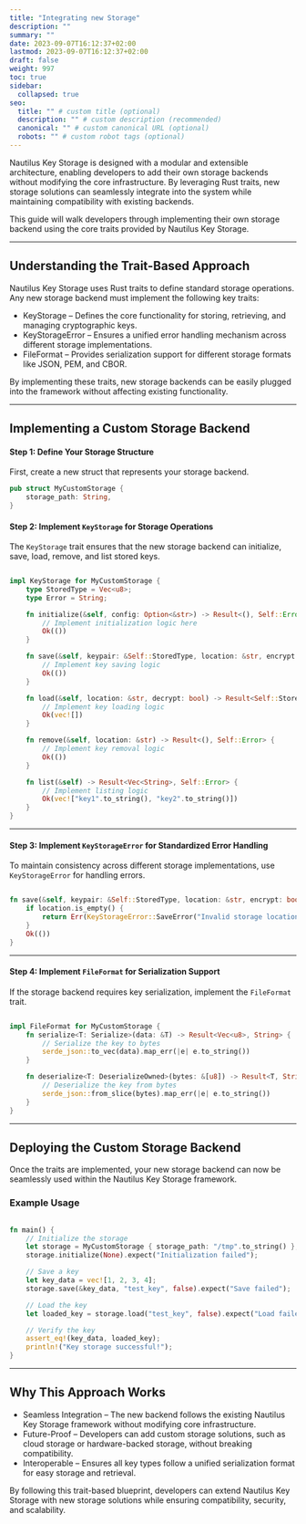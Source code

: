 ```yaml
---
title: "Integrating new Storage"
description: ""
summary: ""
date: 2023-09-07T16:12:37+02:00
lastmod: 2023-09-07T16:12:37+02:00
draft: false
weight: 997
toc: true
sidebar:
  collapsed: true
seo:
  title: "" # custom title (optional)
  description: "" # custom description (recommended)
  canonical: "" # custom canonical URL (optional)
  robots: "" # custom robot tags (optional)
---
```

Nautilus Key Storage is designed with a modular and extensible architecture, enabling developers to add their own storage backends without modifying the core infrastructure. By leveraging Rust traits, new storage solutions can seamlessly integrate into the system while maintaining compatibility with existing backends.

This guide will walk developers through implementing their own storage backend using the core traits provided by Nautilus Key Storage.

---

## Understanding the Trait-Based Approach

Nautilus Key Storage uses Rust traits to define standard storage operations. Any new storage backend must implement the following key traits:

- KeyStorage – Defines the core functionality for storing, retrieving, and managing cryptographic keys.
- KeyStorageError – Ensures a unified error handling mechanism across different storage implementations.
- FileFormat – Provides serialization support for different storage formats like JSON, PEM, and CBOR.

By implementing these traits, new storage backends can be easily plugged into the framework without affecting existing functionality.

---

## Implementing a Custom Storage Backend

#### Step 1: Define Your Storage Structure

First, create a new struct that represents your storage backend.

```rust
pub struct MyCustomStorage {
    storage_path: String,
}

```

#### Step 2: Implement `KeyStorage` for Storage Operations

The `KeyStorage` trait ensures that the new storage backend can initialize, save, load, remove, and list stored keys.

```rust

impl KeyStorage for MyCustomStorage {
    type StoredType = Vec<u8>;
    type Error = String;

    fn initialize(&self, config: Option<&str>) -> Result<(), Self::Error> {
        // Implement initialization logic here
        Ok(())
    }

    fn save(&self, keypair: &Self::StoredType, location: &str, encrypt: bool) -> Result<(), Self::Error> {
        // Implement key saving logic
        Ok(())
    }

    fn load(&self, location: &str, decrypt: bool) -> Result<Self::StoredType, Self::Error> {
        // Implement key loading logic
        Ok(vec![])
    }

    fn remove(&self, location: &str) -> Result<(), Self::Error> {
        // Implement key removal logic
        Ok(())
    }

    fn list(&self) -> Result<Vec<String>, Self::Error> {
        // Implement listing logic
        Ok(vec!["key1".to_string(), "key2".to_string()])
    }
}

```

---

#### Step 3: Implement `KeyStorageError` for Standardized Error Handling

To maintain consistency across different storage implementations, use `KeyStorageError` for handling errors.

```rust

fn save(&self, keypair: &Self::StoredType, location: &str, encrypt: bool) -> Result<(), KeyStorageError> {
    if location.is_empty() {
        return Err(KeyStorageError::SaveError("Invalid storage location".to_string()));
    }
    Ok(())
}

```

---

#### Step 4: Implement `FileFormat` for Serialization Support

If the storage backend requires key serialization, implement the `FileFormat` trait.

```rust

impl FileFormat for MyCustomStorage {
    fn serialize<T: Serialize>(data: &T) -> Result<Vec<u8>, String> {
        // Serialize the key to bytes
        serde_json::to_vec(data).map_err(|e| e.to_string())
    }

    fn deserialize<T: DeserializeOwned>(bytes: &[u8]) -> Result<T, String> {
        // Deserialize the key from bytes
        serde_json::from_slice(bytes).map_err(|e| e.to_string())
    }
}

```

---

## Deploying the Custom Storage Backend

Once the traits are implemented, your new storage backend can now be seamlessly used within the Nautilus Key Storage framework.

### Example Usage

```rust

fn main() {
    // Initialize the storage
    let storage = MyCustomStorage { storage_path: "/tmp".to_string() };
    storage.initialize(None).expect("Initialization failed");

    // Save a key
    let key_data = vec![1, 2, 3, 4];
    storage.save(&key_data, "test_key", false).expect("Save failed");

    // Load the key
    let loaded_key = storage.load("test_key", false).expect("Load failed");

    // Verify the key
    assert_eq!(key_data, loaded_key);
    println!("Key storage successful!");
}

```

---

## Why This Approach Works

- Seamless Integration – The new backend follows the existing Nautilus Key Storage framework without modifying core infrastructure.
- Future-Proof – Developers can add custom storage solutions, such as cloud storage or hardware-backed storage, without breaking compatibility.
- Interoperable – Ensures all key types follow a unified serialization format for easy storage and retrieval.

By following this trait-based blueprint, developers can extend Nautilus Key Storage with new storage solutions while ensuring compatibility, security, and scalability.

